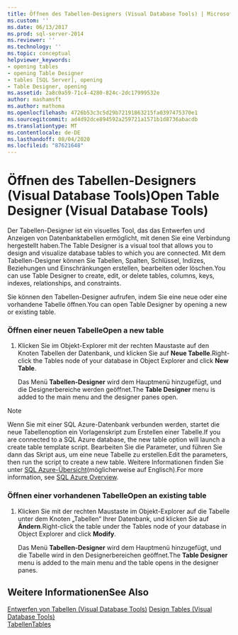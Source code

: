 ```yaml
---
title: Öffnen des Tabellen-Designers (Visual Database Tools) | Microsoft-Dokumentation
ms.custom: ''
ms.date: 06/13/2017
ms.prod: sql-server-2014
ms.reviewer: ''
ms.technology: ''
ms.topic: conceptual
helpviewer_keywords:
- opening tables
- opening Table Designer
- tables [SQL Server], opening
- Table Designer, opening
ms.assetid: 2a8c0a59-71c4-4280-824c-2dc17999532e
author: mashamsft
ms.author: mathoma
ms.openlocfilehash: 4726b53c3c5d29b72191863215fa0397475370e1
ms.sourcegitcommit: ad4d92dce894592a259721a1571b1d8736abacdb
ms.translationtype: MT
ms.contentlocale: de-DE
ms.lasthandoff: 08/04/2020
ms.locfileid: "87621648"
---
```

# <a name="open-table-designer-visual-database-tools"></a><span data-ttu-id="82bc3-102">Öffnen des Tabellen-Designers (Visual Database Tools)</span><span class="sxs-lookup"><span data-stu-id="82bc3-102">Open Table Designer (Visual Database Tools)</span></span>
  <span data-ttu-id="82bc3-103">Der Tabellen-Designer ist ein visuelles Tool, das das Entwerfen und Anzeigen von Datenbanktabellen ermöglicht, mit denen Sie eine Verbindung hergestellt haben.</span><span class="sxs-lookup"><span data-stu-id="82bc3-103">The Table Designer is a visual tool that allows you to design and visualize database tables to which you are connected.</span></span> <span data-ttu-id="82bc3-104">Mit dem Tabellen-Designer können Sie Tabellen, Spalten, Schlüssel, Indizes, Beziehungen und Einschränkungen erstellen, bearbeiten oder löschen.</span><span class="sxs-lookup"><span data-stu-id="82bc3-104">You can use Table Designer to create, edit, or delete tables, columns, keys, indexes, relationships, and constraints.</span></span>  
  
 <span data-ttu-id="82bc3-105">Sie können den Tabellen-Designer aufrufen, indem Sie eine neue oder eine vorhandene Tabelle öffnen.</span><span class="sxs-lookup"><span data-stu-id="82bc3-105">You can open Table Designer by opening a new or existing table.</span></span>  
  
### <a name="open-a-new-table"></a><span data-ttu-id="82bc3-106">Öffnen einer neuen Tabelle</span><span class="sxs-lookup"><span data-stu-id="82bc3-106">Open a new table</span></span>  
  
1.  <span data-ttu-id="82bc3-107">Klicken Sie im Objekt-Explorer mit der rechten Maustaste auf den Knoten Tabellen der Datenbank, und klicken Sie auf **Neue Tabelle**.</span><span class="sxs-lookup"><span data-stu-id="82bc3-107">Right-click the Tables node of your database in Object Explorer and click **New Table**.</span></span>  
  
     <span data-ttu-id="82bc3-108">Das Menü **Tabellen-Designer** wird dem Hauptmenü hinzugefügt, und die Designerbereiche werden geöffnet.</span><span class="sxs-lookup"><span data-stu-id="82bc3-108">The **Table Designer** menu is added to the main menu and the designer panes open.</span></span>  
  
> [!NOTE]  
>  <span data-ttu-id="82bc3-109">Wenn Sie mit einer SQL Azure-Datenbank verbunden werden, startet die neue Tabellenoption ein Vorlagenskript zum Erstellen einer Tabelle.</span><span class="sxs-lookup"><span data-stu-id="82bc3-109">If you are connected to a SQL Azure database, the new table option will launch a create table template script.</span></span> <span data-ttu-id="82bc3-110">Bearbeiten Sie die Parameter, und führen Sie dann das Skript aus, um eine neue Tabelle zu erstellen.</span><span class="sxs-lookup"><span data-stu-id="82bc3-110">Edit the parameters, then run the script to create a new table.</span></span> <span data-ttu-id="82bc3-111">Weitere Informationen finden Sie unter [SQL Azure-Übersicht](/azure/sql-database/sql-database-technical-overview)(möglicherweise auf Englisch).</span><span class="sxs-lookup"><span data-stu-id="82bc3-111">For more information, see [SQL Azure Overview](/azure/sql-database/sql-database-technical-overview).</span></span>  
  
### <a name="open-an-existing-table"></a><span data-ttu-id="82bc3-112">Öffnen einer vorhandenen Tabelle</span><span class="sxs-lookup"><span data-stu-id="82bc3-112">Open an existing table</span></span>  
  
1.  <span data-ttu-id="82bc3-113">Klicken Sie mit der rechten Maustaste im Objekt-Explorer auf die Tabelle unter dem Knoten „Tabellen“ Ihrer Datenbank, und klicken Sie auf **Ändern**.</span><span class="sxs-lookup"><span data-stu-id="82bc3-113">Right-click the table under the Tables node of your database in Object Explorer and click **Modify**.</span></span>  
  
     <span data-ttu-id="82bc3-114">Das Menü **Tabellen-Designer** wird dem Hauptmenü hinzugefügt, und die Tabelle wird in den Designerbereichen geöffnet.</span><span class="sxs-lookup"><span data-stu-id="82bc3-114">The **Table Designer** menu is added to the main menu and the table opens in the designer panes.</span></span>  
  
## <a name="see-also"></a><span data-ttu-id="82bc3-115">Weitere Informationen</span><span class="sxs-lookup"><span data-stu-id="82bc3-115">See Also</span></span>  
 <span data-ttu-id="82bc3-116">[Entwerfen von Tabellen &#40;Visual Database Tools&#41;](../ssms/visual-db-tools/visual-database-tools.md) </span><span class="sxs-lookup"><span data-stu-id="82bc3-116">[Design Tables &#40;Visual Database Tools&#41;](../ssms/visual-db-tools/visual-database-tools.md) </span></span>  
 [<span data-ttu-id="82bc3-117">Tabellen</span><span class="sxs-lookup"><span data-stu-id="82bc3-117">Tables</span></span>](../relational-databases/tables/tables.md)  
  
  
